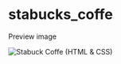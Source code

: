 # stabucks_coffe




Preview image

![Stabuck Coffe (HTML & CSS)](![image](https://user-images.githubusercontent.com/103061751/197498785-0fbf0abd-8793-49ee-8da3-3f7cc8af35c2.png) "Stabucks Coffe (HTML & CSS)")
